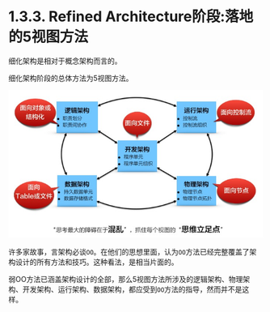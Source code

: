 # 1.3.3. Refined Architecture阶段:落地的5视图方法

细化架构是相对于概念架构而言的。

细化架构阶段的总体方法为5视图方法。

![5视图方法](images/5视图方法.jpg)

许多家故事，言架构必谈`OO`。在他们的思想里面，认为`OO`方法已经完整覆盖了架构设计的所有方法和技巧。这种看法，是相当片面的。

弱OO方法已涵盖架构设计的全部，那么5视图方法所涉及的逻辑架构、物理架构、开发架构、运行架构、数据架构，都应受到`OO`方法的指导，然而并不是这样。